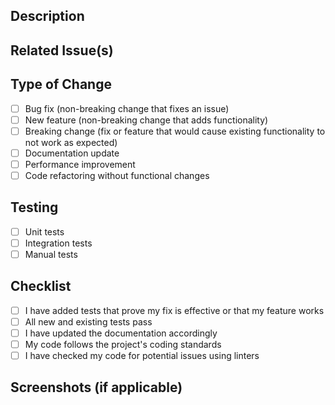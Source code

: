## Description

<!-- Please describe the changes you made -->

## Related Issue(s)

<!-- Please link to any related issues here -->

## Type of Change

<!-- Please check the relevant options -->

- [ ] Bug fix (non-breaking change that fixes an issue)
- [ ] New feature (non-breaking change that adds functionality)
- [ ] Breaking change (fix or feature that would cause existing functionality to not work as expected)
- [ ] Documentation update
- [ ] Performance improvement
- [ ] Code refactoring without functional changes

## Testing

<!-- Please describe the tests that you ran to verify your changes -->

- [ ] Unit tests
- [ ] Integration tests
- [ ] Manual tests

## Checklist

<!-- Please check all that apply -->

- [ ] I have added tests that prove my fix is effective or that my feature works
- [ ] All new and existing tests pass
- [ ] I have updated the documentation accordingly
- [ ] My code follows the project's coding standards
- [ ] I have checked my code for potential issues using linters

## Screenshots (if applicable)

<!-- If your change includes visual elements, please include screenshots -->
